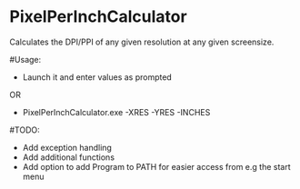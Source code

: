 # PixelPerInchCalculator
Calculates the DPI/PPI of any given resolution at any given screensize.

#Usage:
* Launch it and enter values as prompted

OR
* PixelPerInchCalculator.exe -XRES -YRES -INCHES

#TODO:
* Add exception handling
* Add additional functions
* Add option to add Program to PATH for easier access from e.g the start menu
